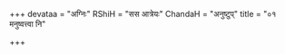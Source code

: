 +++
devataa = "अग्निः"
RShiH = "सस आत्रेयः"
ChandaH = "अनुष्टुप्"
title = "०१ मनुष्वत्त्वा नि"

+++

